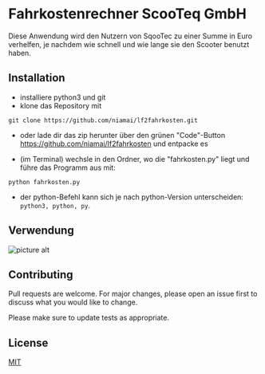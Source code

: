 # Fahrkostenrechner ScooTeq GmbH

Diese Anwendung wird den Nutzern von SqooTec zu einer Summe in Euro verhelfen, je nachdem wie schnell und wie lange sie den Scooter benutzt haben.

## Installation

- installiere python3 und git
- klone das Repository mit

```
git clone https://github.com/niamai/lf2fahrkosten.git
```

- oder lade dir das zip herunter über den grünen "Code"-Button https://github.com/niamai/lf2fahrkosten und entpacke es

- (im Terminal) wechsle in den Ordner, wo die "fahrkosten.py" liegt und führe das Programm aus mit:

```
python fahrkosten.py
```

- der python-Befehl kann sich je nach python-Version unterscheiden: `python3, python, py`.

## Verwendung

![picture alt](./Bilder/Cursor_and_General___Microsoft_Teams.png "Code_Beispiel")

## Contributing

Pull requests are welcome. For major changes, please open an issue first to discuss what you would like to change.

Please make sure to update tests as appropriate.

## License

[MIT](https://choosealicense.com/licenses/mit/)
